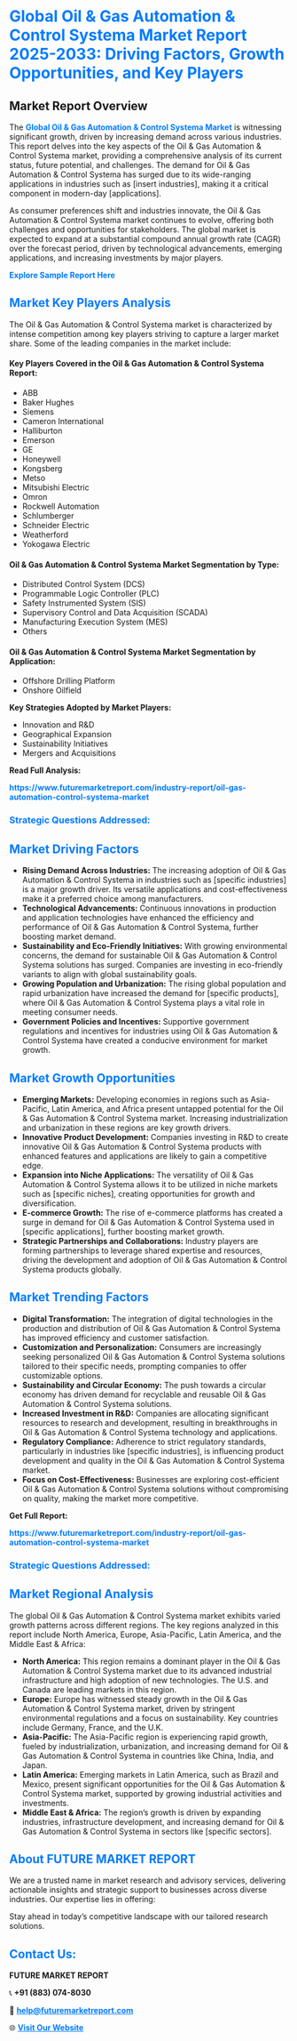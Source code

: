 <h1 style="color: #007BFF;">Global Oil & Gas Automation & Control Systema Market Report 2025-2033: Driving Factors, Growth Opportunities, and Key Players</h1>

<section id="overview">
<h2>Market Report Overview</h2>
<p>The <a href="https://www.futuremarketreport.com/industry-report/oil-gas-automation-control-systema-market" style="color: #007BFF; text-decoration: none;"><strong>Global Oil & Gas Automation & Control Systema Market</strong></a> is witnessing significant growth, driven by increasing demand across various industries. This report delves into the key aspects of the Oil & Gas Automation & Control Systema market, providing a comprehensive analysis of its current status, future potential, and challenges. The demand for Oil & Gas Automation & Control Systema has surged due to its wide-ranging applications in industries such as [insert industries], making it a critical component in modern-day [applications].</p>
<p>As consumer preferences shift and industries innovate, the Oil & Gas Automation & Control Systema market continues to evolve, offering both challenges and opportunities for stakeholders. The global market is expected to expand at a substantial compound annual growth rate (CAGR) over the forecast period, driven by technological advancements, emerging applications, and increasing investments by major players.</p>
</section>

<section id="overview">
<p><a href="https://www.futuremarketreport.com/request-sample/reportId=90351" style="color: #007BFF; text-decoration: none;"><strong>Explore Sample Report Here</strong></a></p>
</section>

<section id="key-players">
<h2 style="color: #007BFF;">Market Key Players Analysis</h2>
<p>The Oil & Gas Automation & Control Systema market is characterized by intense competition among key players striving to capture a larger market share. Some of the leading companies in the market include:</p>
<h4>Key Players Covered in the Oil & Gas Automation & Control Systema Report:</h4>
<ul><li>ABB</li><li>Baker Hughes</li><li>Siemens</li><li>Cameron International</li><li>Halliburton</li><li>Emerson</li><li>GE</li><li>Honeywell</li><li>Kongsberg</li><li>Metso</li><li>Mitsubishi Electric</li><li>Omron</li><li>Rockwell Automation</li><li>Schlumberger</li><li>Schneider Electric</li><li>Weatherford</li><li>Yokogawa Electric</li></ul>
<h4>Oil & Gas Automation & Control Systema Market Segmentation by Type:</h4>
<ul><li>Distributed Control System (DCS)</li><li>Programmable Logic Controller (PLC)</li><li>Safety Instrumented System (SIS)</li><li>Supervisory Control and Data Acquisition (SCADA)</li><li>Manufacturing Execution System (MES)</li><li>Others</li></ul>

<h4>Oil & Gas Automation & Control Systema Market Segmentation by Application:</h4>
<ul><li>Offshore Drilling Platform</li><li>Onshore Oilfield</li></ul>
<p><strong>Key Strategies Adopted by Market Players:</strong></p>
<ul>
<li>Innovation and R&D</li>
<li>Geographical Expansion</li>
<li>Sustainability Initiatives</li>
<li>Mergers and Acquisitions</li>
</ul>
</section>

<section>
<p><strong>Read Full Analysis: </strong></p><a href="https://www.futuremarketreport.com/industry-report/oil-gas-automation-control-systema-market" style="color: #007BFF; text-decoration: none;"><strong>https://www.futuremarketreport.com/industry-report/oil-gas-automation-control-systema-market</strong></a>
<h3 style="color: #007BFF;">Strategic Questions Addressed:</h3>
</section>

<section id="driving-factors">
<h2 style="color: #007BFF;">Market Driving Factors</h2>
<ul>
<li><strong>Rising Demand Across Industries:</strong> The increasing adoption of Oil & Gas Automation & Control Systema in industries such as [specific industries] is a major growth driver. Its versatile applications and cost-effectiveness make it a preferred choice among manufacturers.</li>
<li><strong>Technological Advancements:</strong> Continuous innovations in production and application technologies have enhanced the efficiency and performance of Oil & Gas Automation & Control Systema, further boosting market demand.</li>
<li><strong>Sustainability and Eco-Friendly Initiatives:</strong> With growing environmental concerns, the demand for sustainable Oil & Gas Automation & Control Systema solutions has surged. Companies are investing in eco-friendly variants to align with global sustainability goals.</li>
<li><strong>Growing Population and Urbanization:</strong> The rising global population and rapid urbanization have increased the demand for [specific products], where Oil & Gas Automation & Control Systema plays a vital role in meeting consumer needs.</li>
<li><strong>Government Policies and Incentives:</strong> Supportive government regulations and incentives for industries using Oil & Gas Automation & Control Systema have created a conducive environment for market growth.</li>
</ul>
</section>

<section id="growth-opportunities">
<h2 style="color: #007BFF;">Market Growth Opportunities</h2>
<ul>
<li><strong>Emerging Markets:</strong> Developing economies in regions such as Asia-Pacific, Latin America, and Africa present untapped potential for the Oil & Gas Automation & Control Systema market. Increasing industrialization and urbanization in these regions are key growth drivers.</li>
<li><strong>Innovative Product Development:</strong> Companies investing in R&D to create innovative Oil & Gas Automation & Control Systema products with enhanced features and applications are likely to gain a competitive edge.</li>
<li><strong>Expansion into Niche Applications:</strong> The versatility of Oil & Gas Automation & Control Systema allows it to be utilized in niche markets such as [specific niches], creating opportunities for growth and diversification.</li>
<li><strong>E-commerce Growth:</strong> The rise of e-commerce platforms has created a surge in demand for Oil & Gas Automation & Control Systema used in [specific applications], further boosting market growth.</li>
<li><strong>Strategic Partnerships and Collaborations:</strong> Industry players are forming partnerships to leverage shared expertise and resources, driving the development and adoption of Oil & Gas Automation & Control Systema products globally.</li>
</ul>
</section>

<section id="trending-factors">
<h2 style="color: #007BFF;">Market Trending Factors</h2>
<ul>
<li><strong>Digital Transformation:</strong> The integration of digital technologies in the production and distribution of Oil & Gas Automation & Control Systema has improved efficiency and customer satisfaction.</li>
<li><strong>Customization and Personalization:</strong> Consumers are increasingly seeking personalized Oil & Gas Automation & Control Systema solutions tailored to their specific needs, prompting companies to offer customizable options.</li>
<li><strong>Sustainability and Circular Economy:</strong> The push towards a circular economy has driven demand for recyclable and reusable Oil & Gas Automation & Control Systema solutions.</li>
<li><strong>Increased Investment in R&D:</strong> Companies are allocating significant resources to research and development, resulting in breakthroughs in Oil & Gas Automation & Control Systema technology and applications.</li>
<li><strong>Regulatory Compliance:</strong> Adherence to strict regulatory standards, particularly in industries like [specific industries], is influencing product development and quality in the Oil & Gas Automation & Control Systema market.</li>
<li><strong>Focus on Cost-Effectiveness:</strong> Businesses are exploring cost-efficient Oil & Gas Automation & Control Systema solutions without compromising on quality, making the market more competitive.</li>
</ul>
</section>

<section>
<p><strong>Get Full Report: </strong></p><a href="https://www.futuremarketreport.com/industry-report/oil-gas-automation-control-systema-market" style="color: #007BFF; text-decoration: none;"><strong>https://www.futuremarketreport.com/industry-report/oil-gas-automation-control-systema-market</strong></a>
<h3 style="color: #007BFF;">Strategic Questions Addressed:</h3>
</section>


<section id="regional-analysis">
<h2 style="color: #007BFF;">Market Regional Analysis</h2>
<p>The global Oil & Gas Automation & Control Systema market exhibits varied growth patterns across different regions. The key regions analyzed in this report include North America, Europe, Asia-Pacific, Latin America, and the Middle East & Africa:</p>
<ul>
<li><strong>North America:</strong> This region remains a dominant player in the Oil & Gas Automation & Control Systema market due to its advanced industrial infrastructure and high adoption of new technologies. The U.S. and Canada are leading markets in this region.</li>
<li><strong>Europe:</strong> Europe has witnessed steady growth in the Oil & Gas Automation & Control Systema market, driven by stringent environmental regulations and a focus on sustainability. Key countries include Germany, France, and the U.K.</li>
<li><strong>Asia-Pacific:</strong> The Asia-Pacific region is experiencing rapid growth, fueled by industrialization, urbanization, and increasing demand for Oil & Gas Automation & Control Systema in countries like China, India, and Japan.</li>
<li><strong>Latin America:</strong> Emerging markets in Latin America, such as Brazil and Mexico, present significant opportunities for the Oil & Gas Automation & Control Systema market, supported by growing industrial activities and investments.</li>
<li><strong>Middle East & Africa:</strong> The region’s growth is driven by expanding industries, infrastructure development, and increasing demand for Oil & Gas Automation & Control Systema in sectors like [specific sectors].</li>
</ul>
</section>

<footer>
<h2 style="color: #007BFF;">About FUTURE MARKET REPORT</h2>
<p>We are a trusted name in market research and advisory services, delivering actionable insights and strategic support to businesses across diverse industries. Our expertise lies in offering:</p>

<p>Stay ahead in today’s competitive landscape with our tailored research solutions.</p>

<h2 style="color: #007BFF;">Contact Us:</h2>
<p><strong>FUTURE MARKET REPORT</strong></p>
<p>📞 <strong>+91 (883) 074-8030</strong></p>
<p>📧 <strong><a href="mailto:help@futuremarketreport.com" style="color: #007BFF;">help@futuremarketreport.com</a></strong></p>
<p>🌐 <strong><a href="https://www.futuremarketreport.com/" style="color: #007BFF;">Visit Our Website</a></strong></p>
</footer>